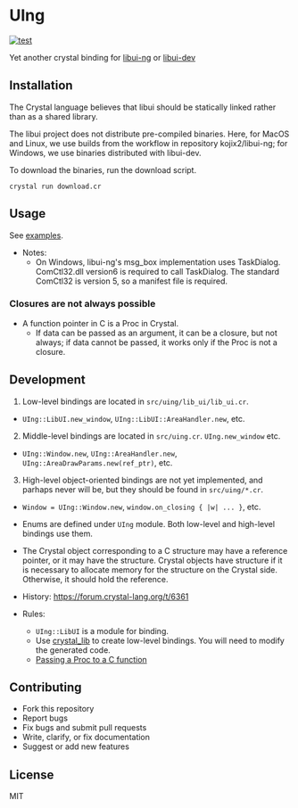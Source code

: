 # UIng

[![test](https://github.com/kojix2/uing/actions/workflows/ci.yml/badge.svg)](https://github.com/kojix2/uing/actions/workflows/ci.yml)

Yet another crystal binding for [libui-ng](https://github.com/libui-ng/libui-ng) or [libui-dev](https://github.com/petabyt/libui-dev)

## Installation

The Crystal language believes that libui should be statically linked rather than as a shared library.

The libui project does not distribute pre-compiled binaries. Here, for MacOS and Linux, we use builds from the workflow in repository kojix2/libui-ng; for Windows, we use binaries distributed with libui-dev.

To download the binaries, run the download script.

```
crystal run download.cr
```

## Usage

See [examples](examples).

- Notes:
  - On Windows, libui-ng's msg_box implementation uses TaskDialog. ComCtl32.dll version6 is required to call TaskDialog. The standard ComCtl32 is version 5, so a manifest file is required.

### Closures are not always possible

- A function pointer in C is a Proc in Crystal.
  - If data can be passed as an argument, it can be a closure, but not always; if data cannot be passed, it works only if the Proc is not a closure.

## Development

1. Low-level bindings are located in `src/uing/lib_ui/lib_ui.cr`.

- `UIng::LibUI.new_window`, `UIng::LibUI::AreaHandler.new`, etc.

2. Middle-level bindings are located in `src/uing.cr`. `UIng.new_window` etc.

- `UIng::Window.new`, `UIng::AreaHandler.new`, `UIng::AreaDrawParams.new(ref_ptr)`, etc.

3. High-level object-oriented bindings are not yet implemented, and parhaps never will be, but they should be found in `src/uing/*.cr`.

- `Window = UIng::Window.new`, `window.on_closing { |w| ... }`, etc.

- Enums are defined under `UIng` module. Both low-level and high-level bindings use them.
- The Crystal object corresponding to a C structure may have a reference pointer, or it may have the structure. Crystal objects have structure if it is necessary to allocate memory for the structure on the Crystal side. Otherwise, it should hold the reference.

- History: https://forum.crystal-lang.org/t/6361
- Rules:
  - `UIng::LibUI` is a module for binding.
  - Use [crystal_lib](https://github.com/crystal-lang/crystal_lib) to create low-level bindings. You will need to modify the generated code.
  - [Passing a Proc to a C function](https://crystal-lang.org/api/1.12.1/Proc.html#passing-a-proc-to-a-c-function)

## Contributing

- Fork this repository
- Report bugs
- Fix bugs and submit pull requests
- Write, clarify, or fix documentation
- Suggest or add new features

## License

MIT
